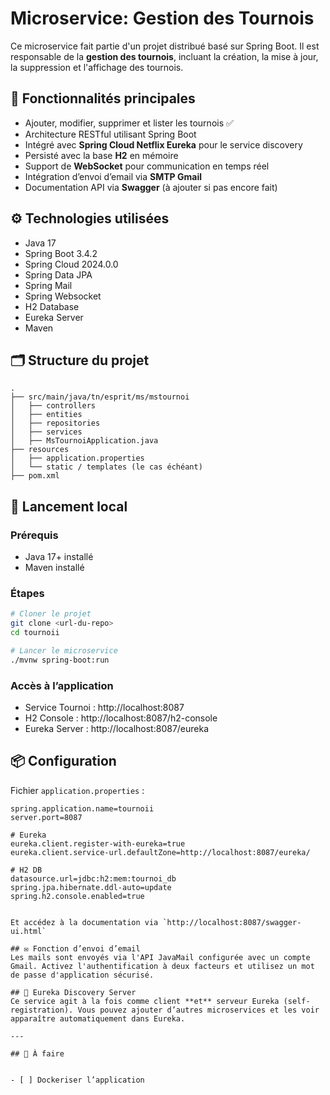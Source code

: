 # Microservice: Gestion des Tournois

Ce microservice fait partie d'un projet distribué basé sur Spring Boot. Il est responsable de la **gestion des tournois**, incluant la création, la mise à jour, la suppression et l'affichage des tournois.

## 🔧 Fonctionnalités principales

- Ajouter, modifier, supprimer et lister les tournois ✅
- Architecture RESTful utilisant Spring Boot
- Intégré avec **Spring Cloud Netflix Eureka** pour le service discovery
- Persisté avec la base **H2** en mémoire
- Support de **WebSocket** pour communication en temps réel
- Intégration d’envoi d’email via **SMTP Gmail**
- Documentation API via **Swagger** (à ajouter si pas encore fait)

## ⚙️ Technologies utilisées

- Java 17
- Spring Boot 3.4.2
- Spring Cloud 2024.0.0
- Spring Data JPA
- Spring Mail
- Spring Websocket
- H2 Database
- Eureka Server
- Maven

## 🗂️ Structure du projet

```
.
├── src/main/java/tn/esprit/ms/mstournoi
│   ├── controllers
│   ├── entities
│   ├── repositories
│   ├── services
│   ├── MsTournoiApplication.java
├── resources
│   ├── application.properties
│   └── static / templates (le cas échéant)
├── pom.xml
```

## 🚀 Lancement local

### Prérequis

- Java 17+ installé
- Maven installé

### Étapes

```bash
# Cloner le projet
git clone <url-du-repo>
cd tournoii

# Lancer le microservice
./mvnw spring-boot:run
```

### Accès à l’application
- Service Tournoi : http://localhost:8087
- H2 Console : http://localhost:8087/h2-console
- Eureka Server : http://localhost:8087/eureka

## 📦 Configuration

Fichier `application.properties` :
```properties
spring.application.name=tournoii
server.port=8087

# Eureka
eureka.client.register-with-eureka=true
eureka.client.service-url.defaultZone=http://localhost:8087/eureka/

# H2 DB
datasource.url=jdbc:h2:mem:tournoi_db
spring.jpa.hibernate.ddl-auto=update
spring.h2.console.enabled=true


Et accédez à la documentation via `http://localhost:8087/swagger-ui.html`

## ✉️ Fonction d’envoi d’email
Les mails sont envoyés via l'API JavaMail configurée avec un compte Gmail. Activez l'authentification à deux facteurs et utilisez un mot de passe d'application sécurisé.

## 🔗 Eureka Discovery Server
Ce service agit à la fois comme client **et** serveur Eureka (self-registration). Vous pouvez ajouter d’autres microservices et les voir apparaître automatiquement dans Eureka.

---

## 📌 À faire


- [ ] Dockeriser l’application


